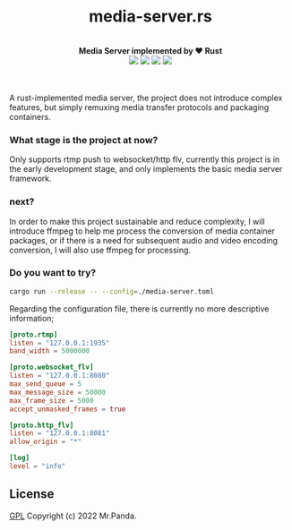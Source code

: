<!--lint disable no-literal-urls-->
<div align="center">
  <h1>media-server.rs</h1>
</div>
<br/>
<div align="center">
  <strong>Media Server implemented by ❤️ Rust</strong>
</div>
<div align="center">
  <img src="https://img.shields.io/github/actions/workflow/status/mycrl/media-server-rs/cargo-test.yml?branch=main"/>
  <img src="https://img.shields.io/github/license/mycrl/media-server-rs"/>
  <img src="https://img.shields.io/github/issues/mycrl/media-server-rs"/>
  <img src="https://img.shields.io/github/stars/mycrl/media-server-rs"/>
</div>
<br/>
<br/>


A rust-implemented media server, the project does not introduce complex features, but simply remuxing media transfer protocols and packaging containers.


### What stage is the project at now?

Only supports rtmp push to websocket/http flv, currently this project is in the early development stage, and only implements the basic media server framework.


### next?

In order to make this project sustainable and reduce complexity, I will introduce ffmpeg to help me process the conversion of media container packages, or if there is a need for subsequent audio and video encoding conversion, I will also use ffmpeg for processing.


### Do you want to try?

```bash
cargo run --release -- --config=./media-server.toml
```

Regarding the configuration file, there is currently no more descriptive information;

```toml
[proto.rtmp]
listen = "127.0.0.1:1935"
band_width = 5000000

[proto.websocket_flv]
listen = "127.0.0.1:8080"
max_send_queue = 5
max_message_size = 50000
max_frame_size = 5000
accept_unmasked_frames = true

[proto.http_flv]
listen = "127.0.0.1:8081"
allow_origin = "*"

[log]
level = "info"
```


## License

[GPL](./LICENSE)
Copyright (c) 2022 Mr.Panda.
